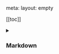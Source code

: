 <route lang="yaml">
meta:
  layout: empty
</route>

[[toc]]

<details>

<summary><h3 class="inline">Markdown</h3></summary>

``` json
"bold": {
  "prefix": "$b",
  "body": [
    "**$1**$2"
  ], 
  "description": "bold block"
},
```

``` json
"italic": {
  "prefix": "$i",
  "body": [
    "__$1__$2"
  ],
  "description": "italic block"
},
```

``` json
"bold-italic": {
  "prefix": "$bi",
  "body": [
    "__**$1**__$2"
  ], 
  "description": "bold italic block"
},
```

``` json
"code": {
  "prefix": "$code",
  "body": [
    "``` $1",
    "$2",
    "```",
    "$3"
  ],
  "description": "code block"
},
```

``` json
"detail": {
  "prefix": "$detail",
  "body": [
    "<detail>",
    "<summary>$1</summary>",
    "$2",
    "</detail>",
    "$3"
  ]
},
```

</details>